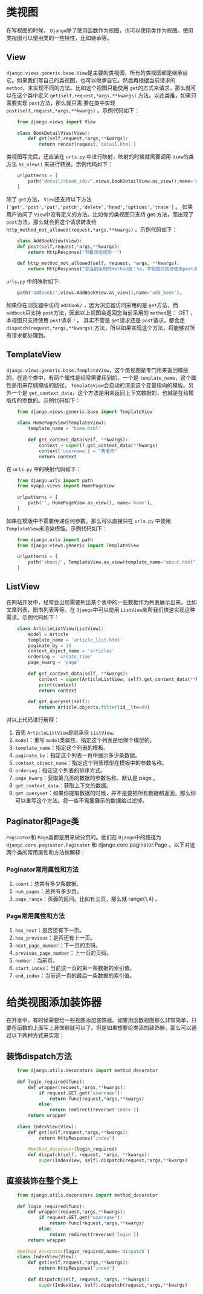 # 类视图

在写视图的时候， `Django`除了使用函数作为视图，也可以使用类作为视图。使用类视图可以使用类的一些特性，比如继承等。

## View

`django.views.generic.base.View`是主要的类视图，所有的类视图都是继承自它。如果我们写自己的类视图，也可以继承自它。然后再根据当前请求的 `method`，来实现不同的方法。比如这个视图只能使用 `get`的方式来请求，那么就可以在这个类中定义 `get(self,request,*args,**kwargs)` 方法。以此类推，如果只需要实现 `post`方法，那么就只需
要在类中实现 `post(self,request,*args,**kwargs)` 。示例代码如下：
```python
    from django.views import View
    
    class BookDetailView(View):
        def get(self,request,*args,**kwargs):
            return render(request,'detail.html')
```
类视图写完后，还应该在 `urls.py` 中进行映射，映射的时候就需要调用 `View`的类方法 `as_view()` 来进行转换。示例代码如下：
```python
    urlpatterns = [
        path("detail/<book_id>/",views.BookDetailView.as_view(),name='detail'),
    ]
```
除了 `get`方法， `View`还支持以下方法 `['get','post','put','patch','delete','head','options','trace']` 。
如果用户访问了 `View`中没有定义的方法。比如你的类视图只支持 get 方法，而出现了 `post`方法，那么就会把这个请求转发给`http_method_not_allowed(request,*args,**kwargs)` 。示例代码如下：
```python
    class AddBookView(View):
    def post(self,request,*args,**kwargs):
        return HttpResponse("书籍添加成功！")
        
    def http_method_not_allowed(self, request, *args, **kwargs):
        return HttpResponse("您当前采用的method是：%s，本视图只支持使用post请求！" % request.method)
```
`urls.py` 中的映射如下:
```python
    path("addbook/",views.AddBookView.as_view(),name='add_book'),
```
如果你在浏览器中访问 `addbook/` ，因为浏览器访问采用的是 `get`方法，而 `addbook`只支持 `post`方法，因此以上视图会返回您当前采用的 `method`是： GET ，本视图只支持使用 `post`请求！。
其实不管是 `get`请求还是 `post`请求，都会走 `dispatch(request,*args,**kwargs)` 方法，所以如果实现这个方法，将能够对所有请求都处理到。

## TemplateView

`django.views.generic.base.TemplateView`，这个类视图是专门用来返回模版的。在这个类中，有两个属性是经常需要用到的，一个是 `template_name`，这个属性是用来存储模版的路径， `TemplateView`会自动的渲染这个变量指向的模版。另外一个是 `get_context_data`，这个方法是用来返回上下文数据的，也就是在给模版传的参数的。示例代码如下：
```python
    from django.views.generic.base import TemplateView
    
    class HomePageView(TemplateView):
        template_name = "home.html"
        
        def get_context_data(self, **kwargs):
            context = super().get_context_data(**kwargs)
            context['username'] = "黄老师"
            return context
```
在 `urls.py` 中的映射代码如下：
```python
    from django.urls import path
    from myapp.views import HomePageView
    
    urlpatterns = [
        path('', HomePageView.as_view(), name='home'),
    ]
```
如果在模版中不需要传递任何参数，那么可以直接只在 `urls.py` 中使用 `TemplateView`来渲染模版。示例代码如下：
```python
    from django.urls import path
    from django.views.generic import TemplateView
    
    urlpatterns = [
        path('about/', TemplateView.as_view(template_name="about.html")),
    ]
```

## ListView

在网站开发中，经常会出现需要列出某个表中的一些数据作为列表展示出来。比如文章列表，图书列表等等。在 `Django`中可以使用 `ListView`来帮我们快速实现这种需求。示例代码如下：
```python
    class ArticleListView(ListView):
        model = Article
        template_name = 'article_list.html'
        paginate_by = 10
        context_object_name = 'articles'
        ordering = 'create_time'
        page_kwarg = 'page'
        
        def get_context_data(self, **kwargs):
            context = super(ArticleListView, self).get_context_data(**kwargs)
            print(context)
            return context
        
        def get_queryset(self):
            return Article.objects.filter(id__lte=89)
```
对以上代码进行解释：
1. 首先 `ArticleListView`是继承自 `ListView`。
2. `model`：重写 `model`类属性，指定这个列表是给哪个模型的。
3. `template_name`：指定这个列表的模板。
4. `paginate_by`：指定这个列表一页中展示多少条数据。
5. `context_object_name`：指定这个列表模型在模板中的参数名称。
6. `ordering`：指定这个列表的排序方式。
7. `page_kwarg`：获取第几页的数据的参数名称。默认是 page 。
8. `get_context_data`：获取上下文的数据。
9. `get_queryset`：如果你提取数据的时候，并不是要把所有数据都返回，那么你可以重写这个方法。将一些不需要展示的数据给过滤掉。

## Paginator和Page类

`Paginator`和 `Page`类都是用来做分页的。他们在 `Django`中的路径为 `django.core.paginator.Paginator` 和 django.core.paginator.Page 。以下对这两个类的常用属性和方法做解释：

### Paginator常用属性和方法

1. `count`：总共有多少条数据。
2. `num_pages`：总共有多少页。
3. `page_range`：页面的区间。比如有三页，那么就 range(1,4) 。

### Page常用属性和方法

1. `has_next`：是否还有下一页。
2. `has_previous`：是否还有上一页。
3. `next_page_number`：下一页的页码。
4. `previous_page_number`：上一页的页码。
5. `number`：当前页。
6. `start_index`：当前这一页的第一条数据的索引值。
7. `end_index`：当前这一页的最后一条数据的索引值。

# 给类视图添加装饰器

在开发中，有时候需要给一些视图添加装饰器。如果用函数视图那么非常简单，只要在函数的上面写上装饰器就可以了。但是如果想要给类添加装饰器，那么可以通过以下两种方式来实现：

## 装饰dispatch方法

```python
    from django.utils.decorators import method_decorator
    
    def login_required(func):
        def wrapper(request,*args,**kwargs):
            if request.GET.get("username"):
                return func(request,*args,**kwargs)
            else:
                return redirect(reverse('index'))
        return wrapper
        
    class IndexView(View):
        def get(self,request,*args,**kwargs):
            return HttpResponse("index")
            
        @method_decorator(login_required)
        def dispatch(self, request, *args, **kwargs):
            super(IndexView, self).dispatch(request,*args,**kwargs)
```

## 直接装饰在整个类上

```python
    from django.utils.decorators import method_decorator
    
    def login_required(func):
        def wrapper(request,*args,**kwargs):
            if request.GET.get("username"):
                return func(request,*args,**kwargs)
            else:
                return redirect(reverse('login'))
        return wrapper
        
    @method_decorator(login_required,name='dispatch')
    class IndexView(View):
        def get(self,request,*args,**kwargs):
            return HttpResponse("index")
            
        def dispatch(self, request, *args, **kwargs):
            super(IndexView, self).dispatch(request,*args,**kwargs)
```